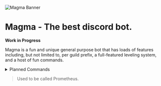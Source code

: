 ![Magma Banner](https://i.imgur.com/so6y7JS.png)
# Magma - The best discord bot.
**Work in Progress**

Magma is a fun and unique general purpose bot that has loads of features including, but not limited to, per guild prefix, a full-featured leveling system, and a host of fun commands.
<details>
<summary>Planned Commands</summary>

+ Bot
    + help/commands (***Command***)
+ Fun
    + ascii <**Text To Asciify**>
    + pi/π (***Digit Of Pi***)
+ Leveling
    + leaderboard/lb
    + rank/xp/score/points/level (***User***)
+ Moderation 
    + ban/b <**Poor Soul To Ban**> (***Reason***)
    + kick/k <**Poor Soul To Kick**> (***Reason***)
    + clear/prune/clean <**Messages To Delete**>
+ Search 
    + who-is/user-info/who (***Random Friend***)
    + youtube/video/yt <**Search**>
</details>

> Used to be called Prometheus.